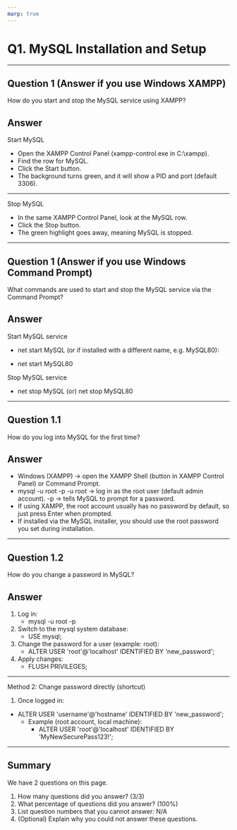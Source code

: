 ```yaml
---
marp: true
---
```


# Q1. MySQL Installation and Setup

---

## Question 1 (Answer if you use Windows XAMPP)

How do you start and stop the MySQL service using XAMPP?

## Answer
Start MySQL
- Open the XAMPP Control Panel (xampp-control.exe in C:\xampp\).
- Find the row for MySQL.
- Click the Start button.
- The background turns green, and it will show a PID and port (default 3306).
  
---

Stop MySQL
- In the same XAMPP Control Panel, look at the MySQL row.
- Click the Stop button.
- The green highlight goes away, meaning MySQL is stopped.

---

## Question 1 (Answer if you use Windows Command Prompt)

What commands are used to start and stop the MySQL service via the Command Prompt?

## Answer
Start MySQL service
- net start MySQL
(or if installed with a different name, e.g. MySQL80):

- net start MySQL80

Stop MySQL service
- net stop MySQL (or)
net stop MySQL80

---

## Question 1.1

How do you log into MySQL for the first time?

## Answer
- Windows (XAMPP) → open the XAMPP Shell (button in XAMPP Control Panel) or Command Prompt.
- mysql -u root -p
-u root → log in as the root user (default admin account).
-p → tells MySQL to prompt for a password.
- If using XAMPP, the root account usually has no password by default, so just press Enter when prompted.
- If installed via the MySQL installer, you should use the root password you set during installation.

---

## Question 1.2

How do you change a password in MySQL?

## Answer
1. Log in:
   - mysql -u root -p
2. Switch to the mysql system database:
   - USE mysql;
3. Change the password for a user (example: root):
   - ALTER USER 'root'@'localhost' IDENTIFIED BY 'new_password';
4. Apply changes:
   - FLUSH PRIVILEGES;

---

Method 2: Change password directly (shortcut)
1. Once logged in:
- ALTER USER 'username'@'hostname' IDENTIFIED BY 'new_password';
  - Example (root account, local machine):
    - ALTER USER 'root'@'localhost' IDENTIFIED BY 'MyNewSecurePass123!';

---

## Summary

We have 2 questions on this page.

1. How many questions did you answer? (3/3)
2. What percentage of questions did you answer? (100%)
3. List question numbers that you cannot answer: N/A
4. (Optional) Explain why you could not answer these questions.

